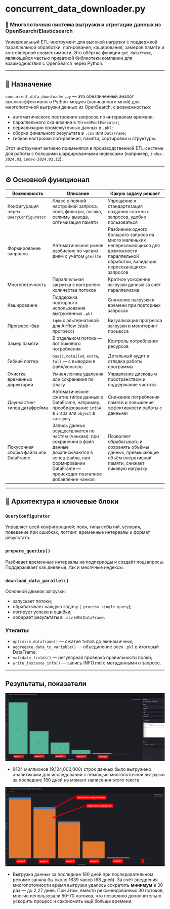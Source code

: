 # concurrent_data_downloader.py

### 🔄 Многопоточная система выгрузки и агрегации данных из OpenSearch/Elasticsearch  
Универсальный ETL-инструмент для высокой нагрузки с поддержкой параллельной обработки, логирования, кэширования, замеров памяти и контейнерной совместимости.
Это обёртка функции `get_dataframe`, являющейся частью приватной библиотеки компании для взаимодействия с OpenSearch через Python.

---

## 📌 Назначение

`concurrent_data_downloader.py` — это обезличенный аналог высокоэффективного Python-модуля (написанного мной) для многопоточной выгрузки данных из OpenSearch, с возможностью:

- автоматического построения запросов по интервалам времени;
- параллельного скачивания в `ThreadPoolExecutor`;
- сериализации промежуточных данных в `.pkl`;
- сборки финального результата в `.csv` или `DataFrame`;
- гибкой настройки логирования, памяти, сортировки и структуры.

Этот инструмент активно применялся в производственной ETL-системе для работы с большими шардированными индексами (например, `index-2024.03`, `index-2024.03.12`).

---

## ⚙️ Основной функционал

| Возможность                      | Описание                                                                 | Какую задачу решает                                      |
|---------------------------------|--------------------------------------------------------------------------|----------------------------------------------------------|
| Конфигурация через `QueryConfigurator` | Класс с полной настройкой запроса: поля, фильтры, логика, режимы вывода, оптимизация памяти | Упрощение и стандартизация создания сложных запросов, удобно пользоваться     |
| Формирование запросов         | Автоматическое умное разбиение по часам/дням с учётом `gte/lte`                 | Разбиение одного большого запроса на много маленьких непересекающихся для возможности параллельной обработки, валидация пересекающихся запросов |
| Многопоточность               | Параллельная загрузка с контролем количества потоков                     | Кратное ускорение загрузки данных за счёт параллелизма            |
| Кэширование                  | Поддержка повторного использования выгруженных `.pkl`                    | Снижение нагрузки и времени при повторных запросах        |
| Прогресс-бар                 | `tqdm` с альтернативой для Airflow (stub-прогресс)                       | Визуализация прогресса загрузки и мониторинг процесса     |
| Замер памяти                 | В отдельном потоке — лог пикового потребления                            | Контроль потребления ресурсов           |
| Гибкий логгер                 | `basic`, `detailed`, `extra`, `full` — с выводом в файл/консоль          | Детальный аудит и отладка работы программы                 |
| Очистка временных директорий | Умная логика удаления или сохранения по флагу                            | Управление дисковым пространством и поддержание чистоты   |
| Даункастинг типов датафрейма    | Автоматическое сжатие типов данных в DataFrame, например, преобразование `int64` в `int32` или `object` в `category` | Снижение потребления памяти и повышение эффективности работы с данными |
| Покусочная сборка файла или DataFrame | Запись данных осуществляется по частям (чанкам): при сохранении в файл данные дозаписываются в конец файла, при формировании DataFrame — происходит поэтапное добавление чанков | Позволяет обрабатывать и сохранять объёмы данных, превышающие объём оперативной памяти, снижает пиковую нагрузку |

--- 

## 🧠 Архитектура и ключевые блоки

### `QueryConfigurator`  
Управляет всей конфигурацией: поля, типы событий, условия, поведение при ошибках, логгинг, временные интервалы и формат результата.

### `prepare_queries()`  
Разбивает временные интервалы на подпериоды и создаёт подзапросы. Поддерживает как дневные, так и месячные индексы.

### `download_data_parallel()`  
Основной движок загрузки:
- запускает потоки;
- обрабатывает каждую задачу (`_process_single_query`);
- логирует успехи и ошибки;
- собирает результаты в `.csv` или `DataFrame`.

### Утилиты:
- `optimize_dataframe()` — сжатие типов до экономичных;
- `aggregate_data_to_variable()` — объединение всех `.pkl` в итоговый DataFrame;
- `validate_fields()` — регулярная проверка правильности полей;
- `write_instance_info()` — запись INFO.md с метаданными о запросе.

---

## Результаты, показатели

![alt text](/src/image.png)
- 9124 миллионов (9,124,000,000) строк данных было выгружено аналитиками для исследований с помощью многопоточной выгрузки за последние 180 дней на момент написания этого текста

![alt text](/src/sleekshot.png)
- Выгрузка данных за последние 180 дней при последовательном режиме заняла бы около 1639 часов (68 дней). За счёт внедрения многопоточности время выгрузки удалось сократить **минимум** в 30 раз — до 2,27 дней. При этом, вместо рекомендованных 30 потоков, многие использовали 50–70 потоков, что позволило дополнительно ускорить процесс и сэкономить ещё больше времени.